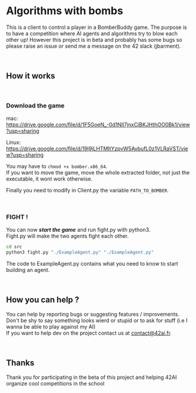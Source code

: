 # Algorithms with bombs

This is a client to control a player in a BomberBuddy game. The purpose is to have a competition where AI agents and algorithms try to blow each other up! However this project is in beta and probably has some bugs so please raise an issue or send me a message on the 42 slack (jbarment).  

<br/>

## How it works

<br/>

### Download the game

mac:  
https://drive.google.com/file/d/1F5GoeN_-0d1NlI7jnxCjBKJHthOO0Bk1/view?usp=sharing

Linux:  
https://drive.google.com/file/d/19j9jLHTMItYzpvW5AvbufL0z1VLRaVST/view?usp=sharing

You may have to `chmod +x bomber.x86_64`.  
If you want to move the game, move the whole extracted folder, not just the executable, it wont work otherwise.

Finally you need to modify in Client.py the variable `PATH_TO_BOMBER`.

<br/>

### FIGHT !

You can now ***start the game*** and run fight.py with python3.  
Fight.py will make the two agents fight each other.  
```bash
cd src
python3 fight.py "./ExampleAgent.py" "./ExampleAgent.py" 
```

The code to ExampleAgent.py contains what you need to know to start building an agent.  

<br/>

## How you can help ?

You can help by reporting bugs or suggesting features / improvements.  
Don't be shy to say something looks wierd or stupid or to ask for stuff (i.e I wanna be able to play against my AI)  
If you want to help dev on the project contact us at contact@42ai.fr.  

<br/>

## Thanks

Thank you for participating in the beta of this project and helping 42AI organize cool competitions in the school